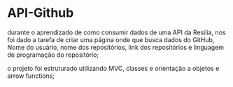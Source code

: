 # API-Github


durante o aprendizado de como consumir dados de uma API da Resilia, nos foi dado a tarefa de criar uma página onde que busca dados do GitHub, Nome do
usuário, nome dos repositórios, link dos repositórios e linguagem de programação do
repositório;

o projeto foi estruturado utilizando MVC, classes e orientação a objetos e  arrow functions;
